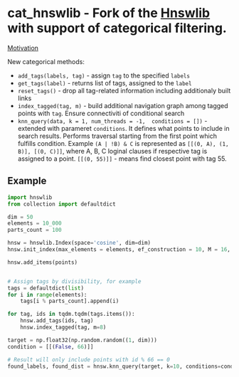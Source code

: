 # cat_hnswlib - Fork of the [Hnswlib](https://github.com/nmslib/hnswlib) with support of categorical filtering.

[Motivation](https://comprehension.ml/posts/categorical-hnsw/)

New categorical methods:

* `add_tags(labels, tag)` - assign `tag` to the specified `labels`
* `get_tags(label)` - returns list of tags, assigned to the `label`
* `reset_tags()` - drop all tag-related information including additionaly built links
* `index_tagged(tag, m)` - build additional navigation graph among tagged points with `tag`. Ensure connectiviti of conditional search
* `knn_query(data, k = 1, num_threads = -1,  conditions = [])` - extended with parameret `conditions`. It defines what points to include in search results. Performs traversal starting from the first point which fulfills condition. Example `(A | !B) & C` is represented as  `[[(0, A), (1, B)], [(0, C)]]`, where A, B, C loginal clauses if respective tag is assigned to a point. `[[(0, 55)]]` - means find closest point with tag 55.


## Example

```python
import hnswlib
from collection import defaultdict

dim = 50
elements = 10_000
parts_count = 100

hnsw = hnswlib.Index(space='cosine', dim=dim)
hnsw.init_index(max_elements = elements, ef_construction = 10, M = 16, random_seed=45)

hnsw.add_items(points)


# Assign tags by divisibility, for example
tags = defaultdict(list)
for i in range(elements):
    tags[i % parts_count].append(i)

for tag, ids in tqdm.tqdm(tags.items()):
    hnsw.add_tags(ids, tag)
    hnsw.index_tagged(tag, m=8)

target = np.float32(np.random.random((1, dim)))
condition = [[(False, 66)]]

# Result will only include points with id % 66 == 0
found_labels, found_dist = hnsw.knn_query(target, k=10, conditions=condition)
```